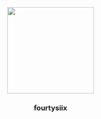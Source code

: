 <div align="center">
  <img src="https://github.com/dehydroepiandrosterone/fourty/blob/main/assets/avatars-RqTexu5tO9cpWawA-zs6OpQ-t240x240.jpg" height="200">
  <h3>fourtysiix</h3>
</div>
